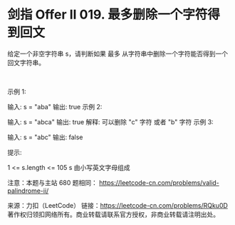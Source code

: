 # 剑指 Offer II 019. 最多删除一个字符得到回文

给定一个非空字符串 s，请判断如果 最多 从字符串中删除一个字符能否得到一个回文字符串。

 

示例 1:

输入: s = "aba"
输出: true
示例 2:

输入: s = "abca"
输出: true
解释: 可以删除 "c" 字符 或者 "b" 字符
示例 3:

输入: s = "abc"
输出: false
 

提示:

1 <= s.length <= 105
s 由小写英文字母组成
 

注意：本题与主站 680 题相同： https://leetcode-cn.com/problems/valid-palindrome-ii/

来源：力扣（LeetCode）
链接：https://leetcode-cn.com/problems/RQku0D
著作权归领扣网络所有。商业转载请联系官方授权，非商业转载请注明出处。